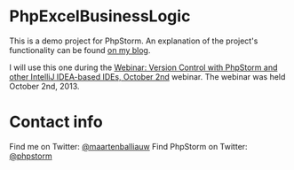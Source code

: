 PhpExcelBusinessLogic
=====================

This is a demo project for PhpStorm. An explanation of the project's functionality can be found [on my blog](http://blog.maartenballiauw.be/post/2008/03/reuse-excel-business-logic-with-phpexcel.aspx).

I will use this one during the [Webinar: Version Control with PhpStorm and other IntelliJ IDEA-based IDEs, October 2nd](http://blog.jetbrains.com/phpstorm/2013/09/webinar-version-control-with-phpstorm-and-other-intellij-idea-based-ides-october-2nd/) webinar.
The webinar was held October 2nd, 2013.

Contact info
============
Find me on Twitter: [@maartenballiauw](http://twitter.com/maartenballiauw)
Find PhpStorm on Twitter: [@phpstorm](http://twitter.com/phpstorm)

